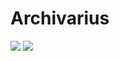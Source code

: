 # Archivarius

[![](https://jitpack.io/v/asherepenko/android-archivarius.svg)](https://jitpack.io/#asherepenko/android-archivarius) 
[![](https://jitci.com/gh/asherepenko/android-archivarius/svg)](https://jitci.com/gh/asherepenko/android-archivarius)
